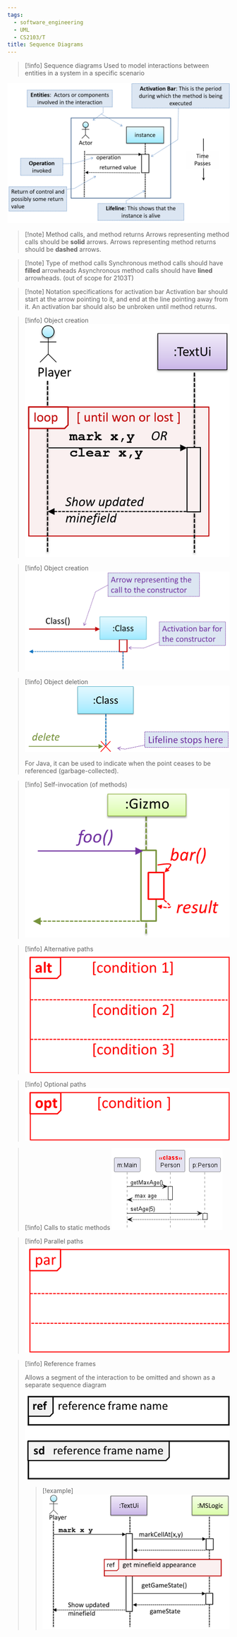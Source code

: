```yaml
---
tags:
  - software_engineering
  - UML
  - CS2103/T
title: Sequence Diagrams
---
```

> [!info] Sequence diagrams
> Used to model interactions between entities in a system in a specific scenario

![](media/Pasted%20image%2020240913182125.png)
> [!note] Method calls, and method returns
> Arrows representing method calls should be **solid** arrows.
> Arrows representing method returns should be **dashed** arrows.

> [!note] Type of method calls
> Synchronous method calls should have **filled** arrowheads
> Asynchronous method calls should have **lined** arrowheads. (out of scope for 2103T)

> [!note] Notation specifications for activation bar
> Activation bar should start at the arrow pointing to it, and end at the line pointing away from it.
> An activation bar should also be unbroken until method returns.

> [!info] Object creation
> ![](media/Pasted%20image%2020240913182430.png)

> [!info] Object creation
> ![](media/Pasted%20image%2020240913182528.png)

> [!info] Object deletion
> ![](media/Pasted%20image%2020240913182606.png)
> 
> For Java, it can be used to indicate when the point ceases to be referenced (garbage-collected).

> [!info] Self-invocation (of methods)
> ![](media/Pasted%20image%2020240913182736.png)

> [!info] Alternative paths
> ![](media/Pasted%20image%2020240913182814.png)

> [!info] Optional paths
> ![](media/Pasted%20image%2020240913182841.png)

> [!info] Calls to static methods
> ![](media/Pasted%20image%2020240913182908.png)

> [!info] Parallel paths
> ![](media/Pasted%20image%2020240913182927.png)

> [!info] Reference frames
> 
> Allows a segment of the interaction to be omitted and shown as a separate sequence diagram
> 
> ![](media/Pasted%20image%2020240913182940.png)
> 
> > [!example]
> > ![](media/Pasted%20image%2020240913183108.png)

